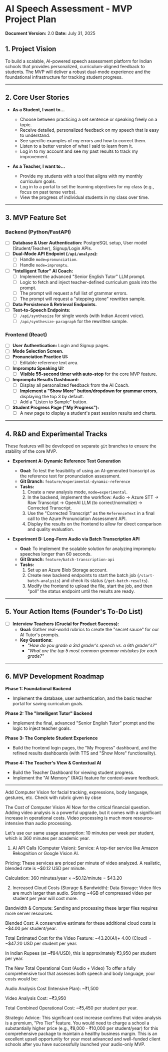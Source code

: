 # AI Speech Assessment - MVP Project Plan

**Document Version:** 2.0
**Date:** July 31, 2025

## 1. Project Vision

To build a scalable, AI-powered speech assessment platform for Indian schools that provides personalized, curriculum-aligned feedback to students. The MVP will deliver a robust dual-mode experience and the foundational infrastructure for tracking student progress.

---

## 2. Core User Stories

* **As a Student, I want to...**
    * Choose between practicing a set sentence or speaking freely on a topic.
    * Receive detailed, personalized feedback on my speech that is easy to understand.
    * See specific examples of my errors and how to correct them.
    * Listen to a better version of what I said to learn from it.
    * Log in to my account and see my past results to track my improvement.

* **As a Teacher, I want to...**
    * Provide my students with a tool that aligns with my monthly curriculum goals.
    * Log in to a portal to set the learning objectives for my class (e.g., focus on past tense verbs).
    * View the progress of individual students in my class over time.

---

## 3. MVP Feature Set

### Backend (Python/FastAPI)
-   [ ] **Database & User Authentication:** PostgreSQL setup, User model (Student/Teacher), Signup/Login APIs.
-   [ ] **Dual-Mode API Endpoint (`/api/analyze`):**
    -   [ ] Handle `mode=pronunciation`.
    -   [ ] Handle `mode=impromptu`.
-   [ ] **"Intelligent Tutor" AI Coach:**
    -   [ ] Implement the advanced "Senior English Tutor" LLM prompt.
    -   [ ] Logic to fetch and inject teacher-defined curriculum goals into the prompt.
    -   [ ] The prompt will request a full list of grammar errors.
    -   [ ] The prompt will request a "stepping stone" rewritten sample.
-   [ ] **Data Persistence & Retrieval Endpoints.**
-   [ ] **Text-to-Speech Endpoints:**
    -   [ ] `/api/synthesize` for single words (with Indian Accent voice).
    -   [ ] `/api/synthesize-paragraph` for the rewritten sample.

### Frontend (React)
-   [ ] **User Authentication:** Login and Signup pages.
-   [ ] **Mode Selection Screen.**
-   [ ] **Pronunciation Practice UI:**
    -   [ ] Editable reference text area.
-   [ ] **Impromptu Speaking UI:**
    -   [ ] **Visible 55-second timer with auto-stop** for the core MVP feature.
-   [ ] **Impromptu Results Dashboard:**
    -   [ ] Display all personalized feedback from the AI Coach.
    -   [ ] **Implement a "Show More" button/dropdown for grammar errors**, displaying the top 3 by default.
    -   [ ] Add a "Listen to Sample" button.
-   [ ] **Student Progress Page ("My Progress"):**
    -   [ ] A new page to display a student's past session results and charts.

---

## 4. R&D and Experimental Tracks

These features will be developed on separate `git` branches to ensure the stability of the core MVP.

* **Experiment A: Dynamic Reference Text Generation**
    * **Goal:** To test the feasibility of using an AI-generated transcript as the reference text for pronunciation assessment.
    * **Git Branch:** `feature/experimental-dynamic-reference`
    * **Tasks:**
        1.  Create a new analysis mode, `mode=experimental`.
        2.  In the backend, implement the workflow: Audio -> Azure STT -> Raw Transcript -> OpenAI LLM (to correct/normalize) -> Corrected Transcript.
        3.  Use the "Corrected Transcript" as the `ReferenceText` in a final call to the Azure Pronunciation Assessment API.
        4.  Display the results on the frontend to allow for direct comparison and quality evaluation.

* **Experiment B: Long-Form Audio via Batch Transcription API**
    * **Goal:** To implement the scalable solution for analyzing impromptu speeches longer than 60 seconds.
    * **Git Branch:** `feature/batch-transcription-api`
    * **Tasks:**
        1.  Set up an Azure Blob Storage account.
        2.  Create new backend endpoints to start the batch job (`/start-batch-analysis`) and check its status (`/get-batch-results`).
        3.  Modify the frontend to upload the file, start the job, and then "poll" the status endpoint until the results are ready.

---

## 5. Your Action Items (Founder's To-Do List)
* [ ] **Interview Teachers (Crucial for Product Success):**
    * **Goal:** Gather real-world rubrics to create the "secret sauce" for our AI Tutor's prompts.
    * **Key Questions:**
        -   *"How do you grade a 3rd grader's speech vs. a 6th grader's?"*
        -   *"What are the top 5 most common grammar mistakes for each grade?"*

---

## 6. MVP Development Roadmap

**Phase 1: Foundational Backend**
-   Implement the database, user authentication, and the basic teacher portal for saving curriculum goals.

**Phase 2: The "Intelligent Tutor" Backend**
-   Implement the final, advanced "Senior English Tutor" prompt and the logic to inject teacher goals.

**Phase 3: The Complete Student Experience**
-   Build the frontend login pages, the "My Progress" dashboard, and the refined results dashboards (with TTS and "Show More" functionality).

**Phase 4: The Teacher's View & Contextual AI**
-   Build the Teacher Dashboard for viewing student progress.
-   Implement the "AI Memory" (RAG) feature for context-aware feedback.



------

Add Computer Vision for facial tracking, expressions, body language, gestures, etc. 
Check with rubric given by cbse



The Cost of Computer Vision AI
Now for the critical financial question. Adding video analysis is a powerful upgrade, but it comes with a significant increase in operational costs. Video processing is much more resource-intensive than audio processing.

Let's use our same usage assumption: 10 minutes per week per student, which is 360 minutes per academic year.

1. AI API Calls (Computer Vision):
Service: A top-tier service like Amazon Rekognition or Google Vision AI.

Pricing: These services are priced per minute of video analyzed. A realistic, blended rate is ~$0.12 USD per minute.

Calculation: 360 minutes/year × ~$0.12/minute = $43.20

2. Increased Cloud Costs (Storage & Bandwidth):
Data Storage: Video files are much larger than audio. Storing ~4GB of compressed video per student per year will cost more.

Bandwidth & Compute: Sending and processing these larger files requires more server resources.

Blended Cost: A conservative estimate for these additional cloud costs is ~$4.00 per student/year.

Total Estimated Cost for the Video Feature:
~$43.20 (AI) + ~$4.00 (Cloud) = ~$47.20 USD per student per year.

In Indian Rupees (at ~₹84/USD), this is approximately ₹3,950 per student per year.

The New Total Operational Cost (Audio + Video)
To offer a fully comprehensive tool that assesses both speech and body language, your costs would be:

Audio Analysis Cost (Intensive Plan): ~₹1,500

Video Analysis Cost: ~₹3,950

Total Combined Operational Cost: ~₹5,450 per student per year.

Strategic Advice: This significant cost increase confirms that video analysis is a premium, "Pro Tier" feature. You would need to charge a school a substantially higher price (e.g., ₹8,000 - ₹10,000 per student/year) for this comprehensive package to maintain a healthy business margin. This is an excellent upsell opportunity for your most advanced and well-funded client schools after you have successfully launched your audio-only MVP.
